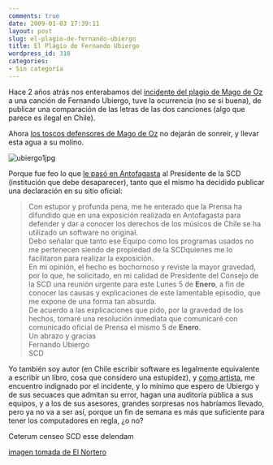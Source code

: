 ```yaml
---
comments: true
date: 2009-01-03 17:39:11
layout: post
slug: el-plagio-de-fernando-ubiergo
title: El Plagio de Fernando Ubiergo
wordpress_id: 318
categories:
- Sin categoría
---
```


Hace 2 años atrás nos enterabamos del [incidente del plagio de Mago de Oz](http://www.lnds.net/2007/01/el_plagio_de_mago_de_oz.html) a una canción de Fernando Ubiergo, tuve la ocurrencia (no se si buena), de publicar una comparación de las letras de las dos canciones (algo que parece es ilegal en Chile).

Ahora [los toscos defensores de Mago de Oz](http://www.lnds.net/2007/01/el_plagio_de_mago_de_oz.html#comment-9544) no dejarán de sonreir, y llevar esta agua a su molino.

![ubiergo1jpg](file:///I:/documentos/blogs/lnds/La%20Naturaleza%20del%20Software%20%20Archivos%20Enero%202009_files/ubiergo1jpg)

Porque fue feo lo que [le pasó en Antofagasta](http://www.elnortero.cl/admin/render/noticia/18164) al Presidente de la SCD (institución que debe desaparecer), tanto que el mismo ha decidido publicar una declaración en su sitio oficial:

  


> Con estupor y profunda pena, me he enterado que la Prensa ha difundido que en una exposición realizada en Antofagasta para defender y dar a conocer los derechos de los músicos de Chile se ha utilizado un software no original.  
Debo señalar que tanto ese Equipo como los programas usados no me pertenecen siendo de propiedad de la SCDquienes me lo facilitaron para realizar la exposición.  
En mi opinión, el hecho es bochornoso y reviste la mayor gravedad, por lo que, he solicitado, en mi calidad de Presidente del Consejo de la SCD una reunión urgente para este Lunes 5 de **Enero**, a fin de conocer las causas y explicaciones de este lamentable episodio, que me expone de una forma tan absurda.  
De acuerdo a las explicaciones que pido, por la gravedad de los hechos, tomaré una resolución inmediata que comunicaré con comunicado oficial de Prensa el mismo 5 de **Enero**.  
Un abrazo y gracias  
Fernando Ubiergo  
SCD

>   


>   


Yo también soy autor (en Chile escribir software es legalmente equivalente a escribir un libro, cosa que considero una estupidez), y [como artista](http://www.lnds.net/2008/11/tiene_sentido_hablar_de_arquitectura_del.html), me encuentro indignado por el incidente, y lo mínimo que espero de Ubiergo y de sus secuaces que admitan su error, hagan una auditoría pública a sus equipos, y a los de sus asesores, grandes sorpresas nos habríamos llevado, pero ya no va a ser así, porque un fin de semana es más que suficiente para tener los computadores en regla, ¿o no?

  


Ceterum censeo SCD esse delendam

  


[imagen tomada de El Nortero](http://www.elnortero.cl/admin/render/noticia/18164)



